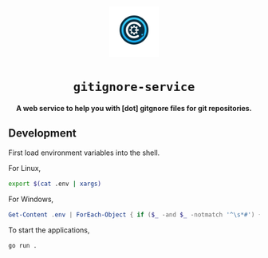 <div align="center">
  <img src="static/favicon.png" width="100px" alt="logo" />
  <h1><code>gitignore-service</code></h1>
  <p>
    <strong>A web service to help you with [dot] gitgnore files for git repositories.</strong>
  </p>
</div>

## Development

First load environment variables into the shell.

For Linux,

```sh
export $(cat .env | xargs)
```

For Windows,

```powershell
Get-Content .env | ForEach-Object { if ($_ -and $_ -notmatch '^\s*#') { $parts = $_ -split '=', 2; [System.Environment]::SetEnvironmentVariable($parts[0].Trim(), $parts[1].Trim()) } }
```

To start the applications,

```shell
go run .
```
